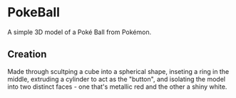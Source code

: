 # PokeBall

A simple 3D model of a Poké Ball from Pokémon. 

## Creation

Made through scultping a cube into a spherical shape, inseting a ring in the middle, extruding a cylinder to act as the "button", and isolating the model into two distinct faces - one that's metallic red and the other a shiny white.
